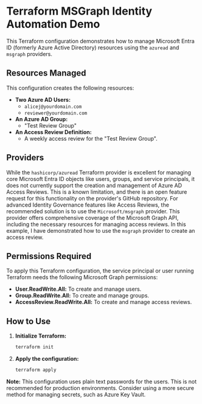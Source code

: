 # Terraform MSGraph Identity Automation Demo

This Terraform configuration demonstrates how to manage Microsoft Entra ID (formerly Azure Active Directory) resources using the `azuread` and `msgraph` providers.

## Resources Managed

This configuration creates the following resources:

*   **Two Azure AD Users:**
    *   `alicej@yourdomain.com`
    *   `reviewer@yourdomain.com`
*   **An Azure AD Group:**
    *   "Test Review Group"
*   **An Access Review Definition:**
    *   A weekly access review for the "Test Review Group".

## Providers

While the `hashicorp/azuread` Terraform provider is excellent for managing core Microsoft Entra ID objects like users, groups, and service principals, it does not currently support the creation and management of Azure AD Access Reviews. This is a known limitation, and there is an open feature request for this functionality on the provider's GitHub repository. For advanced Identity Governance features like Access Reviews, the recommended solution is to use the `Microsoft/msgraph` provider. This provider offers comprehensive coverage of the Microsoft Graph API, including the necessary resources for managing access reviews. In this example, I have demonstrated how to use the `msgraph` provider to create an access review.

## Permissions Required

To apply this Terraform configuration, the service principal or user running Terraform needs the following Microsoft Graph permissions:

*   **User.ReadWrite.All:** To create and manage users.
*   **Group.ReadWrite.All:** To create and manage groups.
*   **AccessReview.ReadWrite.All:** To create and manage access reviews.

## How to Use

1.  **Initialize Terraform:**
    ```bash
    terraform init
    ```
2.  **Apply the configuration:**
    ```bash
    terraform apply
    ```

**Note:** This configuration uses plain text passwords for the users. This is not recommended for production environments. Consider using a more secure method for managing secrets, such as Azure Key Vault.
